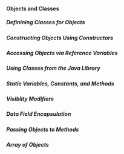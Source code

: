 #### Objects and Classes

##### Definining Classes for Objects

##### Constructing Objects Using Constructors

##### Accessing Objects via Reference Variables

##### Using Classes from the Java Library

##### Static Variables, Constants, and Methods

##### Visiblity Modifiers

##### Data Field Encapsulation

##### Passing Objects to Methods

##### Array of Objects

